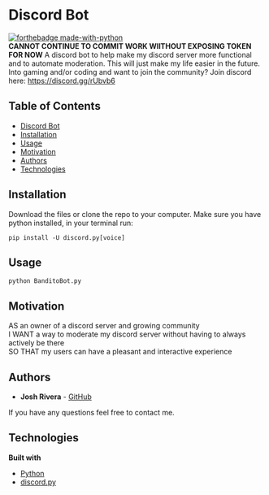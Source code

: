 # Discord Bot

[![forthebadge made-with-python](http://ForTheBadge.com/images/badges/made-with-python.svg)](https://www.python.org/) <br>
**CANNOT CONTINUE TO COMMIT WORK WIITHOUT EXPOSING TOKEN FOR NOW**
A discord bot to help make my discord server more functional and to automate moderation. This will just make my life easier in the future. Into gaming and/or coding and want to join the community? Join discord here: https://discord.gg/rUbvb6 
<br>

## Table of Contents

  * [Discord Bot](#discord-bot)
  * [Installation](#installation)
  * [Usage](#usage)
  * [Motivation](#motivation)
  * [Authors](#authors)
  * [Technologies](#technologies)

## Installation
Download the files or clone the repo to your computer. Make sure you have python installed, in your terminal run:

```
pip install -U discord.py[voice]
```
## Usage
```
python BanditoBot.py
```

## Motivation
AS an owner of a discord server and growing community <br>
I WANT a way to moderate my discord server without having to always actively be there <br>
SO THAT my users can have a pleasant and interactive experience


## Authors
* **Josh Rivera** - [GitHub](https://github.com/JRivera-31)

If you have any questions feel free to contact me.


## Technologies
<b>Built with</b>
- [Python](https://www.python.org/)
- [discord.py](https://discordpy.readthedocs.io/en/latest/)

